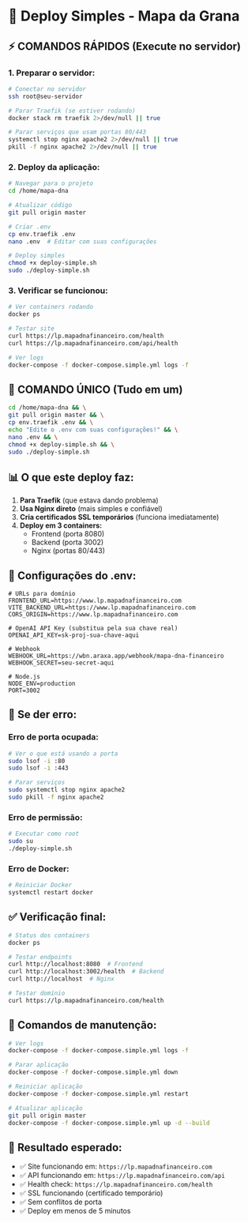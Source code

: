 # 🚀 Deploy Simples - Mapa da Grana

## ⚡ **COMANDOS RÁPIDOS (Execute no servidor)**

### **1. Preparar o servidor:**
```bash
# Conectar no servidor
ssh root@seu-servidor

# Parar Traefik (se estiver rodando)
docker stack rm traefik 2>/dev/null || true

# Parar serviços que usam portas 80/443
systemctl stop nginx apache2 2>/dev/null || true
pkill -f nginx apache2 2>/dev/null || true
```

### **2. Deploy da aplicação:**
```bash
# Navegar para o projeto
cd /home/mapa-dna

# Atualizar código
git pull origin master

# Criar .env
cp env.traefik .env
nano .env  # Editar com suas configurações

# Deploy simples
chmod +x deploy-simple.sh
sudo ./deploy-simple.sh
```

### **3. Verificar se funcionou:**
```bash
# Ver containers rodando
docker ps

# Testar site
curl https://lp.mapadnafinanceiro.com/health
curl https://lp.mapadnafinanceiro.com/api/health

# Ver logs
docker-compose -f docker-compose.simple.yml logs -f
```

## 🎯 **COMANDO ÚNICO (Tudo em um)**

```bash
cd /home/mapa-dna && \
git pull origin master && \
cp env.traefik .env && \
echo "Edite o .env com suas configurações!" && \
nano .env && \
chmod +x deploy-simple.sh && \
sudo ./deploy-simple.sh
```

## 📊 **O que este deploy faz:**

1. **Para Traefik** (que estava dando problema)
2. **Usa Nginx direto** (mais simples e confiável)
3. **Cria certificados SSL temporários** (funciona imediatamente)
4. **Deploy em 3 containers:**
   - Frontend (porta 8080)
   - Backend (porta 3002)
   - Nginx (portas 80/443)

## 🔧 **Configurações do .env:**

```env
# URLs para domínio
FRONTEND_URL=https://www.lp.mapadnafinanceiro.com
VITE_BACKEND_URL=https://www.lp.mapadnafinanceiro.com
CORS_ORIGIN=https://www.lp.mapadnafinanceiro.com

# OpenAI API Key (substitua pela sua chave real)
OPENAI_API_KEY=sk-proj-sua-chave-aqui

# Webhook
WEBHOOK_URL=https://wbn.araxa.app/webhook/mapa-dna-financeiro
WEBHOOK_SECRET=seu-secret-aqui

# Node.js
NODE_ENV=production
PORT=3002
```

## 🚨 **Se der erro:**

### **Erro de porta ocupada:**
```bash
# Ver o que está usando a porta
sudo lsof -i :80
sudo lsof -i :443

# Parar serviços
sudo systemctl stop nginx apache2
sudo pkill -f nginx apache2
```

### **Erro de permissão:**
```bash
# Executar como root
sudo su
./deploy-simple.sh
```

### **Erro de Docker:**
```bash
# Reiniciar Docker
systemctl restart docker
```

## ✅ **Verificação final:**

```bash
# Status dos containers
docker ps

# Testar endpoints
curl http://localhost:8080  # Frontend
curl http://localhost:3002/health  # Backend
curl http://localhost  # Nginx

# Testar domínio
curl https://lp.mapadnafinanceiro.com/health
```

## 🔄 **Comandos de manutenção:**

```bash
# Ver logs
docker-compose -f docker-compose.simple.yml logs -f

# Parar aplicação
docker-compose -f docker-compose.simple.yml down

# Reiniciar aplicação
docker-compose -f docker-compose.simple.yml restart

# Atualizar aplicação
git pull origin master
docker-compose -f docker-compose.simple.yml up -d --build
```

## 🎉 **Resultado esperado:**

- ✅ Site funcionando em: `https://lp.mapadnafinanceiro.com`
- ✅ API funcionando em: `https://lp.mapadnafinanceiro.com/api`
- ✅ Health check: `https://lp.mapadnafinanceiro.com/health`
- ✅ SSL funcionando (certificado temporário)
- ✅ Sem conflitos de porta
- ✅ Deploy em menos de 5 minutos
